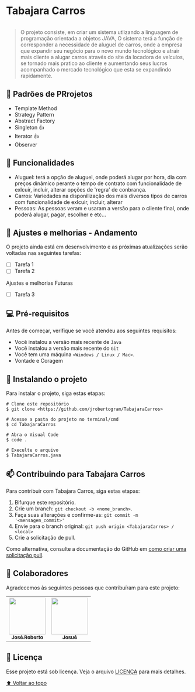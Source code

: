 # Tabajara Carros

<img src="https://uploaddeimagens.com.br/images/004/091/710/full/eeea27d5-0621-4d35-94f7-3ad4123fed9b.jpg?1667608316" alt="">

> O projeto consiste, em criar um sistema utlizando a linguagem de programação orientada a objetos JAVA, O sistema terá a função de corresponder a necessidade de aluguel de carros, onde a empresa que expandir seu negócio para o novo mundo tecnológico e atrair mais cliente a alugar carros através do site da locadora de veículos, se tornado mais pratico ao cliente e aumentando seus lucros acompanhado o mercado tecnológico que esta se expandindo rapidamente.

## 🚧 Padrões de PRrojetos
* Template Method
* Strategy Pattern 
* Abstract Factory
* Singleton 👍
* Iterator 👍
* Observer

## 👀 Funcionalidades
* Aluguel: terá a opção de aluguel, onde poderá alugar por hora, dia com preços dinâmico perante o tempo de contrato com funcionalidade de exlcuir, incluir, alterar opções de 'regra' de conbrança.
* Carros: Variedades na disponilização dos mais diversos tipos de carros com funcionalidade de exlcuir, incluir, alterar
* Pessoas: As pessoas veram e usaram a versão para o cliente final, onde poderá alugar, pagar, escolher e etc... 

## 🔧 Ajustes e melhorias - Andamento

O projeto ainda está em desenvolvimento e as próximas atualizações serão voltadas nas seguintes tarefas:

- [ ] Tarefa 1
- [ ] Tarefa 2

Ajustes e melhorias Futuras
- [ ] Tarefa 3

## 💻 Pré-requisitos

Antes de começar, verifique se você atendeu aos seguintes requisitos:
* Você instalou a versão mais recente de `Java`
* Você instalou a versão mais recente do `Git`
* Você tem uma máquina `<Windows / Linux / Mac>`.
* Vontade e Coragem

## 🚀 Instalando o projeto

Para instalar o projeto, siga estas etapas:

```
# Clone este repositório
$ git clone <https://github.com/jrobertogram/TabajaraCarros>

# Acesse a pasta do projeto no terminal/cmd
$ cd TabajaraCarros

# Abra o Visual Code
$ code .

# Execulte o arquivo
$ TabajaraCarros.java
```

## 📫 Contribuindo para Tabajara Carros
Para contribuir com Tabajara Carros, siga estas etapas:

1. Bifurque este repositório.
2. Crie um branch: `git checkout -b <nome_branch>`.
3. Faça suas alterações e confirme-as: `git commit -m '<mensagem_commit>'`
4. Envie para o branch original: `git push origin <TabajaraCarros> / <local>`
5. Crie a solicitação de pull.

Como alternativa, consulte a documentação do GitHub em [como criar uma solicitação pull](https://help.github.com/en/github/collaborating-with-issues-and-pull-requests/creating-a-pull-request).

## 🤝 Colaboradores

Agradecemos às seguintes pessoas que contribuíram para este projeto:

<table>
  <tr>
    <td align="center">
      <a href="https://github.com/jrobertogram">
        <img src="https://avatars.githubusercontent.com/u/33937381?v=4" width="100px;" alt=""/><br>
        <sub>
          <b>José Roberto</b>
        </sub>
      </a>
    </td>
    <td align="center">
      <a href="https://github.com/jr22ar">
        <img src="https://avatars.githubusercontent.com/u/65619631?v=4" width="100px;" alt=""/><br>
        <sub>
          <b>Josué</b>
        </sub>
      </a>
    </td>
  </tr>
</table>

## 📝 Licença

Esse projeto está sob licença. Veja o arquivo [LICENÇA](LICENSE.md) para mais detalhes.

[⬆ Voltar ao topo](#TabajaraCarros)<br>
